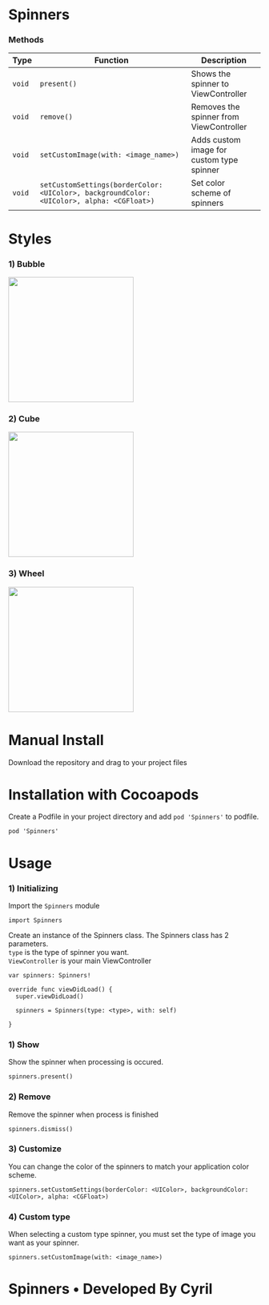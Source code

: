 # Spinners

### Methods
|     Type              | Function | Description |
| --------------------- | ------------- | ------------- | 
|         ```void```          | ```present()```  | Shows the spinner to ViewController
|         ```void```         | ```remove()``` | Removes the spinner from ViewController
|         ```void```         | ```setCustomImage(with: <image_name>)``` | Adds custom image for custom type spinner
|         ```void```         | ```setCustomSettings(borderColor: <UIColor>, backgroundColor: <UIColor>, alpha: <CGFloat>)``` | Set color scheme of spinners

# Styles

### 1) Bubble
<img src="https://raw.githubusercontent.com/cyrilivargarcia/Spinners/master/images/bubble.gif" width="250" height="250" />

### 2) Cube
<img src="https://raw.githubusercontent.com/cyrilivargarcia/Spinners/master/images/cube.gif" width="250" height="250" />

### 3) Wheel
<img src="https://raw.githubusercontent.com/cyrilivargarcia/Spinners/master/images/wheel.gif" width="250" height="250" />


# Manual Install
Download the repository and drag to your project files



# Installation with Cocoapods
Create a Podfile in your project directory and add ```pod 'Spinners'``` to podfile.
```
pod 'Spinners'
```


# Usage

### 1) Initializing

Import the ```Spinners``` module

```
import Spinners
```

Create an instance of the Spinners class. The Spinners class has 2 parameters. <br>
```type``` is the type of spinner you want. <br>
```ViewController``` is your main ViewController

```
var spinners: Spinners!

override func viewDidLoad() {
  super.viewDidLoad()
  
  spinners = Spinners(type: <type>, with: self)

}
```

### 1) Show

Show the spinner when processing is occured. 

```
spinners.present()
```

### 2) Remove

Remove the spinner when process is finished
```
spinners.dismiss()
```

### 3) Customize

You can change the color of the spinners to match your application color scheme.

```
spinners.setCustomSettings(borderColor: <UIColor>, backgroundColor: <UIColor>, alpha: <CGFloat>)
```

### 4) Custom type
When selecting a custom type spinner, you must set the type of image you want as your spinner.

```
spinners.setCustomImage(with: <image_name>)
```

# Spinners • Developed By Cyril
